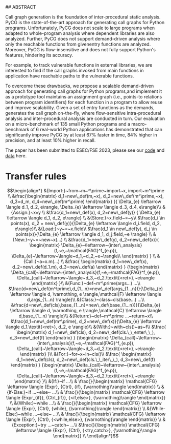<head>
    <script src="https://cdn.mathjax.org/mathjax/latest/MathJax.js?config=TeX-AMS-MML_HTMLorMML" type="text/javascript"></script>
    <script type="text/x-mathjax-config">
        MathJax.Hub.Config({
            tex2jax: {
            skipTags: ['script', 'noscript', 'style', 'textarea', 'pre'],
            inlineMath: [['$','$']]
            }
        });
    </script>
</head>
## ABSTRACT

Call graph generation is the foundation of inter-procedural static analysis. PyCG is the state-of-the-art approach for generating call graphs for Python programs. Unfortunately, PyCG does not scale to large programs when adapted to whole-program analysis where dependent libraries are also analyzed. Further, PyCG does not support demand-driven analysis where only the reachable functions from givenentry functions are analyzed. Moreover, PyCG is flow-insensitive and does not fully support Python's features, hindering its accuracy.

 For example, to track vulnerable functions in external libraries, we are interested to find if the call graphs invoked from main functions in application have reachable paths to the vulnerable functions. 

To overcome these drawbacks, we propose a scalable demand-driven approach for generating call graphs for Python programs,and implement it as a prototype tool maintains an assignment graph (i.e., points-to relations between program identifiers) for each function in a program to allow reuse and improve scalability. Given a set of entry functions as the demands, generates the call graph on-the-fly, where flow-sensitive intra-procedural analysis and inter-procedural analysis are conducted in turn. Our evaluation on a micro-benchmark of 135 small Python programs and a macro-benchmark of 6 real-world Python applications has demonstrated that  can significantly improve PyCG by at least 67% faster in time, 84% higher in precision, and at least 10% higher in recall.



The paper has been submitted to ESEC/FSE 2023, please see our [code](Jarvis.zip)  and [data](data.zip) here.



# Transfer rules

$$\begin{align*}
&{Import:}~from~m~^\prime~import~x, import~m^\prime \\
&\frac{\begin{matrix}
d_1=new\_def(m,~x), d_2=new\_def(m^\prime,~x), d_3=d_m, d_4=new\_def(m^\prime)
\end{matrix}
}{ \Delta_{e} \leftarrow \langle d_1, d_2, e\rangle, \Delta_{e} \leftarrow \langle d_3, d_4, e\rangle}\\
&{Assign:}~x=y \\
&\frac{d_1=new\_def(x), d_2=new\_def(y)} { \Delta_{e} \leftarrow \langle d_1, d_2, e\rangle} \\
&{Store:}~x.field~=~y\\
&\frac{d_i \in points(x), d_2 = new\_def(y)}{\Delta_{e} \leftarrow \langle d_i.field, d_2, e\rangle}\\
&{Load:}~y~=~x.field\\
&\frac{d_1 \in new\_def(y), d_j \in points(x)}{\Delta_{e} \leftarrow \langle d_1, d_j.field,~e \rangle} \\
&{New:}~y~=~new~x(...) \\
&\frac{d_1=new\_def(y), d_2=new\_def(x)}{
\begin{matrix}
\Delta_{e}~\leftarrow~{inter\_analysis}(f,~e,~\mathcal{FAG}^f_{e.p}), \Delta_{e}~\leftarrow~\langle~d_1,~d_2,~e~\rangle\\
\end{matrix}
} \\
&{Call:}~a=x.m(...) \\
&\frac{
\begin{matrix}
d_1=new\_def(x), d_2=new\_def(d_1.m), d_3=new\_def(a)
\end{matrix}
}
{\begin{matrix}
\Delta_{call}~\leftarrow~{inter\_analysis}(f,~e,~\mathcal{FAG}^f_{e.p}), \Delta_{call}~\leftarrow~\langle~d_3,~d_2.\textit{<ret>},~e\rangle
\end{matrix}
}\\
&{Func:}~def~m^\prime(args...) ...\\
&\frac{d=new\_def(m^\prime),d_{1...n}=new\_def(args_{1...n})}{\Delta_{e} \leftarrow \langle d, \varnothing, e \rangle,\mathcal{F} \leftarrow \langle d,args_{1...n} \rangle}\\
&{Class:}~class~cls(base...) ...\\
&\frac{d=new\_def(cls),base_{1...n}=new\_def(base_{1...n})}{\Delta_{e} \leftarrow \langle d, \varnothing, e \rangle,\mathcal{C} \leftarrow \langle d,base_{1...n} \rangle}\\
&{Return:}~def~m^\prime ...~return~x\\
&\frac{d_1=new\_def(m^\prime), d_2=new\_def(x)}{\Delta_{e} \leftarrow \langle d_1.\textit{<ret>}, d_2, e \rangle}\\
&{With:}~with~cls()~as~f\\
&\frac{
\begin{matrix}
d_1=new\_def(cls), d_2=new\_def(cls.\_\_enter\_\_), d_3=new\_def(f)
\end{matrix}
}
{\begin{matrix}
\Delta_{call}~\leftarrow~{inter\_analysis}(f,~e,~\mathcal{FAG}^f_{e.p}), \Delta_{call}~\leftarrow~\langle~d_3,~d_2.\textit{<ret>},~e\rangle
\end{matrix}
}\\
&{For:}~for~x~in~cls()\\
&\frac{
\begin{matrix}
d_1=new\_def(cls), d_2=new\_def(cls.\_\_iter\_\_), d_3=new\_def(f)
\end{matrix}
}
{\begin{matrix}
\Delta_{call}~\leftarrow~{inter\_analysis}(f,~e,~\mathcal{FAG}^f_{e.p}), \Delta_{call}~\leftarrow~\langle~d_3,~d_2.\textit{<ret>},~e\rangle
\end{matrix}
}\\
&{If:}~if ...\\
&
\frac{}{\begin{matrix}
 \mathcal{CFG} \leftarrow \langle {Expr}, {Ctrl}, {if}, {\varnothing}\rangle
\end{matrix}}
\\
&{If-Else:}~if ...~else~ ...\\
&
\frac{}{\begin{matrix}
 \mathcal{CFG} \leftarrow \langle {Expr_{if}}, {Ctrl_{if}}, {<if,else>}, {\varnothing}\rangle
\end{matrix}}
\\
&{While:}~while ...\\
&
\frac{}{\begin{matrix}
 \mathcal{CFG} \leftarrow \langle {Expr}, {Ctrl}, {while}, {\varnothing}\rangle
\end{matrix}}
\\
&{While-Else:}~while ...~else~ ...\\
&
\frac{}{\begin{matrix}
 \mathcal{CFG} \leftarrow \langle {Expr}, {Ctrl}, {<while,else>}, {\varnothing}\rangle
\end{matrix}}
\\
&{Exception:}~try ...~catch~ ...\\
&\frac{}{\begin{matrix}
 \mathcal{CFG} \leftarrow \langle {Expr}, {Ctrl}, {<try,catch>}, {\varnothing}\rangle
\end{matrix}}
\\
\end{align*}$$

